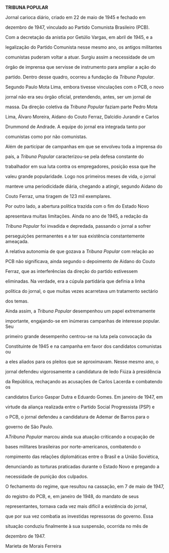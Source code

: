 **TRIBUNA POPULAR**



Jornal carioca diário, criado em 22 de maio de 1945 e fechado em

dezembro de 1947, vinculado ao Partido Comunista Brasileiro (PCB).



Com a decretação da anistia por Getúlio Vargas, em abril de 1945, e a

legalização do Partido Comunista nesse mesmo ano, os antigos militantes

comunistas puderam voltar a atuar. Surgiu assim a necessidade de um

órgão de imprensa que servisse de instrumento para ampliar a ação do

partido. Dentro desse quadro, ocorreu a fundação da *Tribuna Popular*.

Segundo Paulo Mota Lima, embora tivesse vinculações com o PCB, o novo

jornal não era seu órgão oficial, pretendendo, antes, ser um jornal de

massa. Da direção coletiva da *Tribuna Popular* faziam parte Pedro Mota

Lima, Álvaro Moreira, Aidano do Couto Ferraz, Dalcídio Jurandir e Carlos

Drummond de Andrade. A equipe do jornal era integrada tanto por

comunistas como por não comunistas.



Além de participar de campanhas em que se envolveu toda a imprensa do

país, a *Tribuna Popular* caracterizou-se pela defesa constante do

trabalhador em sua luta contra os empregadores, posição essa que lhe

valeu grande popularidade. Logo nos primeiros meses de vida, o jornal

manteve uma periodicidade diária, chegando a atingir, segundo Aidano do

Couto Ferraz, uma tiragem de 123 mil exemplares.



Por outro lado, a abertura política trazida com o fim do Estado Novo

apresentava muitas limitações. Ainda no ano de 1945, a redação da

*Tribuna Popular* foi invadida e depredada, passando o jornal a sofrer

perseguições permanentes e a ter sua existência constantemente ameaçada.



A relativa autonomia de que gozava a *Tribuna Popular* com relação ao

PCB não significava, ainda segundo o depoimento de Aidano do Couto

Ferraz, que as interferências da direção do partido estivessem

eliminadas. Na verdade, era a cúpula partidária que definia a linha

política do jornal, o que muitas vezes acarretava um tratamento sectário

dos temas.



Ainda assim, a *Tribuna Popular* desempenhou um papel extremamente

importante, engajando-se em inúmeras campanhas de interesse popular. Seu

primeiro grande desempenho centrou-se na luta pela convocação da

Constituinte de 1945 e na campanha em favor dos candidatos comunistas ou

a eles aliados para os pleitos que se aproximavam. Nesse mesmo ano, o

jornal defendeu vigorosamente a candidatura de Iedo Fiúza à presidência

da República, rechaçando as acusações de Carlos Lacerda e combatendo os

candidatos Eurico Gaspar Dutra e Eduardo Gomes. Em janeiro de 1947, em

virtude da aliança realizada entre o Partido Social Progressista (PSP) e

o PCB, o jornal defendeu a candidatura de Ademar de Barros para o

governo de São Paulo.



A*Tribuna Popular* marcou ainda sua atuação criticando a ocupação de

bases militares brasileiras por norte-americanos, combatendo o

rompimento das relações diplomáticas entre o Brasil e a União Soviética,

denunciando as torturas praticadas durante o Estado Novo e pregando a

necessidade de punição dos culpados.



O fechamento do regime, que resultou na cassação, em 7 de maio de 1947,

do registro do PCB, e, em janeiro de 1948, do mandato de seus

representantes, tornava cada vez mais difícil a existência do jornal,

que por sua vez combatia as investidas repressoras do governo. Essa

situação conduziu finalmente à sua suspensão, ocorrida no mês de

dezembro de 1947.



Marieta de Morais Ferreira



